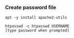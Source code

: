 ### Create password file
```
apt -y install apache2-utils

htpasswd -c htpasswd USERNAME
[type password when prompted]
```
